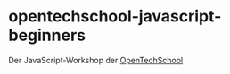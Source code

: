 # opentechschool-javascript-beginners
Der JavaScript-Workshop der [OpenTechSchool](https://github.com/OpenTechSchool/js-beginners-4h-workshop-1)
